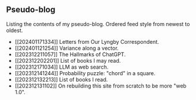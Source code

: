 ## Pseudo-blog
Listing the contents of my pseudo-blog. Ordered feed style from newest to
oldest.

* [[202401171334]] Letters from Our Lyngby Correspondent.
* [[202401121254]] Variance along a vector.
* [[202312211057]] The Hallmarks of ChatGPT.
* [[202312202201]] List of books I may read.
* [[202312171034]] LLM as web search.
* [[202312141244]] Probability puzzle: "chord" in a square.
* [[202312132213]] List of books I read.
* [[202312131102]] On rebuilding this site from scratch to be more "web 1.0".

